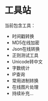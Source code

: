 <!-- vue3, vite, typescript, tailwindcss, pinia,vue-router, element-plus, pnpm -->
<!-- codemirror -->
# 工具站

当前包含工具：
- 时间戳转换
- MD5在线加密
- Json在线转换
- 正则测试工具
- Unicode转中文
- 字数统计
- IP查询
- 常用进制转换
- 在线图片处理
- 持续补充...